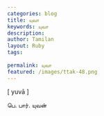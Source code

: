 ```yaml
---
categories: blog
title: யுவா
keywords: யுவா
description: 
author: Tamilan
layout: Ruby
tags: 
 
permalink: யுவா
featured: /images/ttak-48.png
---
```

  
[ yuvā ]  
  
பெ. பார். யுவன்